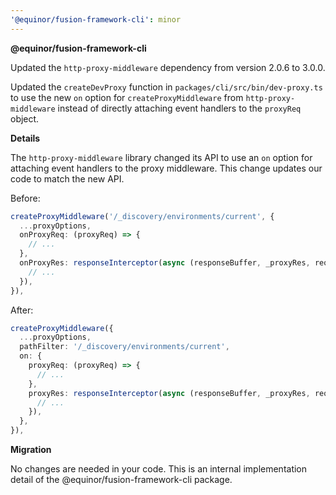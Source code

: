 ```yaml
---
'@equinor/fusion-framework-cli': minor
---
```


**@equinor/fusion-framework-cli**

Updated the `http-proxy-middleware` dependency from version 2.0.6 to 3.0.0.

Updated the `createDevProxy` function in `packages/cli/src/bin/dev-proxy.ts` to use the new `on` option for `createProxyMiddleware` from `http-proxy-middleware` instead of directly attaching event handlers to the `proxyReq` object.

**Details**

The `http-proxy-middleware` library changed its API to use an `on` option for attaching event handlers to the proxy middleware. This change updates our code to match the new API.

Before:

```ts
createProxyMiddleware('/_discovery/environments/current', {
  ...proxyOptions,
  onProxyReq: (proxyReq) => {
    // ...
  },
  onProxyRes: responseInterceptor(async (responseBuffer, _proxyRes, req) => {
    // ...
  }),
}),
```

After:

```ts
createProxyMiddleware({
  ...proxyOptions,
  pathFilter: '/_discovery/environments/current',
  on: {
    proxyReq: (proxyReq) => {
      // ...
    },
    proxyRes: responseInterceptor(async (responseBuffer, _proxyRes, req) => {
      // ...
    }),
  },
}),
```

**Migration**

No changes are needed in your code. This is an internal implementation detail of the @equinor/fusion-framework-cli package.

